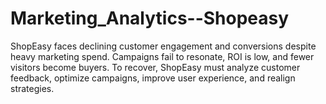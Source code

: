 # Marketing_Analytics--Shopeasy
ShopEasy faces declining customer engagement and conversions despite heavy marketing spend. Campaigns fail to resonate, ROI is low, and fewer visitors become buyers. To recover, ShopEasy must analyze customer feedback, optimize campaigns, improve user experience, and realign strategies.
